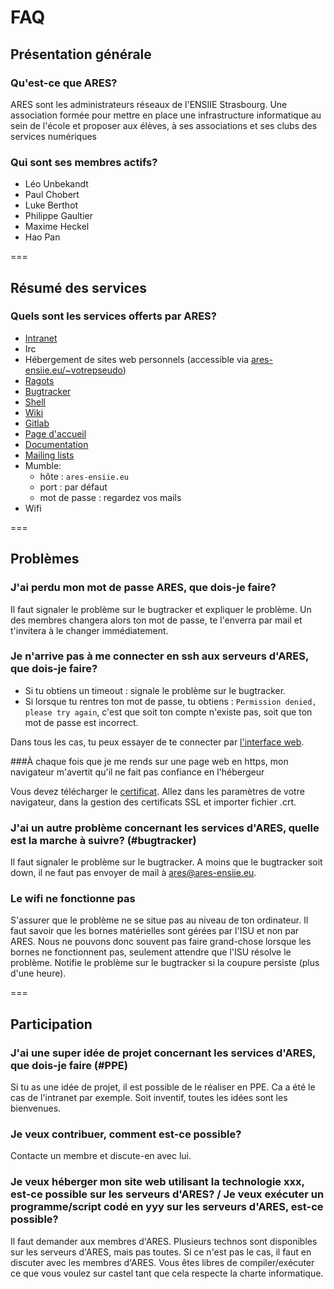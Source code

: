 # FAQ

## Présentation générale

### Qu'est-ce que ARES?
ARES sont les administrateurs réseaux de l'ENSIIE Strasbourg. Une association formée pour mettre en place une infrastructure informatique au sein de l'école et proposer aux élèves, à ses associations et ses clubs des services numériques

### Qui sont ses membres actifs?
- Léo Unbekandt
-  Paul Chobert
-  Luke Berthot
-  Philippe Gaultier
-  Maxime Heckel
-  Hao Pan



===

## Résumé des services

### Quels sont les services offerts par ARES?
- [Intranet](http://www.iiens.eu)
- Irc
- Hébergement de sites web personnels (accessible via [ares-ensiie.eu/~votrepseudo](ares-ensiie.eu/~votrepseudo))
- [Ragots](https://ragots.iiens.eu)
- [Bugtracker](https://bug.ares-ensiie.eu/)
- [Shell](https://shell.ares-ensiie.eu/)
- [Wiki](http://wiki.ares-ensiie.eu/doku.php?id=start)
- [Gitlab](https://git.ares-ensiie.eu/)
- [Page d'accueil](https://ares-ensiie.eu/)
- [Documentation](http://doc.ares-ensiie.eu/)
- [Mailing lists](http://listes.ares-ensiie.eu/wws)
- Mumble:
	- hôte : `ares-ensiie.eu`
	- port : par défaut
	- mot de passe : regardez vos mails
- Wifi


===
## Problèmes

### J'ai perdu mon mot de passe ARES, que dois-je faire?
Il faut signaler le problème sur le bugtracker et expliquer le problème. Un des membres changera alors ton mot de passe, te l'enverra par mail et t'invitera à le changer immédiatement.


### Je n'arrive pas à me connecter en ssh aux serveurs d'ARES, que dois-je faire?
- Si tu obtiens un timeout : signale le problème sur le bugtracker.
- Si lorsque tu rentres ton mot de passe, tu obtiens : `Permission denied, please try again`, c'est que soit ton compte n'existe pas, soit que ton mot de passe est incorrect.

Dans tous les cas, tu peux essayer de te connecter par [l'interface web](https://shell.ares-ensiie.eu/).


###À chaque fois que je me rends sur une page web en https, mon navigateur m'avertit qu'il ne fait pas confiance en l'hébergeur

Vous devez télécharger le [certificat](http://ares-ensiie.eu/CA-Ares.crt). Allez dans les paramètres de votre navigateur, dans la gestion des certificats SSL et importer fichier .crt.

### J'ai un autre problème concernant les services d'ARES, quelle est la marche à suivre? (#bugtracker)
Il faut signaler le problème sur le bugtracker. A moins que le bugtracker soit down, il ne faut pas envoyer de mail à ares@ares-ensiie.eu.

### Le wifi ne fonctionne pas
S'assurer que le problème ne se situe pas au niveau de ton ordinateur.
Il faut savoir que les bornes matérielles sont gérées par l'ISU et non par ARES. Nous ne pouvons donc souvent pas faire grand-chose lorsque les bornes ne fonctionnent pas, seulement attendre que l'ISU résolve le problème.
 Notifie le problème sur le bugtracker si la coupure persiste (plus d'une heure).

===
## Participation

### J'ai une super idée de projet concernant les services d'ARES, que dois-je faire (#PPE)
Si tu as une idée de projet, il est possible de le réaliser en PPE. Ca a été le cas de l'intranet par exemple. Soit inventif, toutes les idées sont les bienvenues.

### Je veux contribuer, comment est-ce possible?
Contacte un membre et discute-en avec lui.

### Je veux héberger mon site web utilisant la technologie xxx, est-ce possible sur les serveurs d'ARES? / Je veux exécuter un programme/script codé en yyy sur les serveurs d'ARES, est-ce possible?
Il faut demander aux membres d'ARES. Plusieurs technos sont disponibles sur les serveurs d'ARES, mais pas toutes. Si ce n'est pas le cas, il faut en discuter avec les membres d'ARES.
Vous êtes libres de compiler/exécuter ce que vous voulez sur castel tant que cela respecte la charte informatique.

